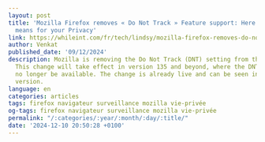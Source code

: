```yaml
---
layout: post
title: 'Mozilla Firefox removes « Do Not Track » Feature support: Here''s what it
  means for your Privacy'
link: https://whileint.com/fr/tech/lindsy/mozilla-firefox-removes-do-not-track-feature-support-heres-what-it-means-for-your-privacy/
author: Venkat
published_date: '09/12/2024'
description: Mozilla is removing the Do Not Track (DNT) setting from the Firefox browser.
  This change will take effect in version 135 and beyond, where the DNT setting will
  no longer be available. The change is already live and can be seen in the Nightly
  version.
language: en
categories: articles
tags: firefox navigateur surveillance mozilla vie-privée
og-tags: firefox navigateur surveillance mozilla vie-privée
permalink: "/:categories/:year/:month/:day/:title/"
date: '2024-12-10 20:50:28 +0100'
---
```

